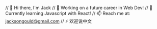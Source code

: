 // 👋 Hi there, I'm Jack
// 🔭 Working on a future career in Web Dev!
// 🌱 Currently learning Javascript with React!
// 📫 Reach me at: jacksongould@gmail.com
// ⚡ 欢迎说中文
